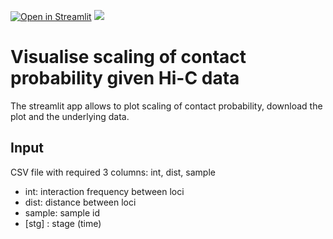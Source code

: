 [![Open in Streamlit](https://static.streamlit.io/badges/streamlit_badge_black_white.svg)](https://zhanyinx-hic-scaling-scaling-hic-geuryt.streamlit.app/)
[![](https://img.shields.io/badge/python-3.7+-blue.svg)](https://www.python.org/downloads/)

# Visualise scaling of contact probability given Hi-C data

The streamlit app allows to plot scaling of contact probability, download the plot and the underlying data.

## Input

CSV file with required 3 columns: int, dist, sample

- int: interaction frequency between loci
- dist: distance between loci
- sample: sample id
- [stg] : stage (time)

